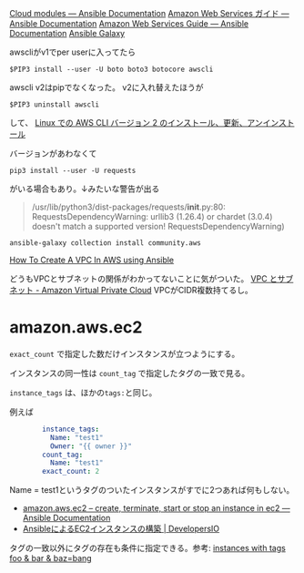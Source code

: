 
[Cloud modules — Ansible Documentation](https://docs.ansible.com/ansible/2.9_ja/modules/list_of_cloud_modules.html#amazon)
[Amazon Web Services ガイド — Ansible Documentation](https://docs.ansible.com/ansible/2.9_ja/scenario_guides/guide_aws.html)
[Amazon Web Services Guide — Ansible Documentation](https://docs.ansible.com/ansible/latest/scenario_guides/guide_aws.html)
[Ansible Galaxy](https://galaxy.ansible.com/community/aws)



awscliがv1でper userに入ってたら
```
$PIP3 install --user -U boto boto3 botocore awscli
```
awscli v2はpipでなくなった。
v2に入れ替えたほうが

```
$PIP3 uninstall awscli
```
して、
[Linux での AWS CLI バージョン 2 のインストール、更新、アンインストール](https://docs.aws.amazon.com/ja_jp/cli/latest/userguide/install-cliv2-linux.html)

バージョンがあわなくて
```
pip3 install --user -U requests
```
がいる場合もあり。↓みたいな警告が出る
> /usr/lib/python3/dist-packages/requests/__init__.py:80: RequestsDependencyWarning: urllib3 (1.26.4) or chardet (3.0.4) doesn't
 match a supported version!
  RequestsDependencyWarning)



`ansible-galaxy collection install community.aws`


[How To Create A VPC In AWS using Ansible](https://www.infinitypp.com/ansible/create-vpc-ansible-aws/)

どうもVPCとサブネットの関係がわかってないことに気がついた。
[VPC とサブネット \- Amazon Virtual Private Cloud](https://docs.aws.amazon.com/ja_jp/vpc/latest/userguide/VPC_Subnets.html)
VPCがCIDR複数持てるし。


# amazon.aws.ec2

`exact_count`
で指定した数だけインスタンスが立つようにする。

インスタンスの同一性は
`count_tag`
で指定したタグの一致で見る。

`instance_tags`
は、ほかの`tags:`と同じ。

例えば
```yaml
        instance_tags:
          Name: "test1"
          Owner: "{{ owner }}"
        count_tag:
          Name: "test1"
        exact_count: 2
```

Name = test1というタグのついたインスタンスがすでに2つあれば何もしない。


- [amazon\.aws\.ec2 – create, terminate, start or stop an instance in ec2 — Ansible Documentation](https://docs.ansible.com/ansible/latest/collections/amazon/aws/ec2_module.html)
- [AnsibleによるEC2インスタンスの構築 \| DevelopersIO](https://dev.classmethod.jp/articles/ec2_using_ansible/#toc-4)



タグの一致以外にタグの存在も条件に指定できる。参考:
[instances with tags foo & bar & baz=bang](https://docs.ansible.com/ansible/latest/collections/amazon/aws/ec2_module.html#examples)


